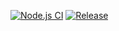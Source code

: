 [![Node.js CI](https://github.com/MvRemmerden/GitDock/actions/workflows/push.js.yml/badge.svg?branch=main)](https://github.com/MvRemmerden/GitDock/actions/workflows/push.js.yml) [![Release](https://github.com/MvRemmerden/GitDock/actions/workflows/release.js.yml/badge.svg)](https://github.com/MvRemmerden/GitDock/actions/workflows/release.js.yml)
